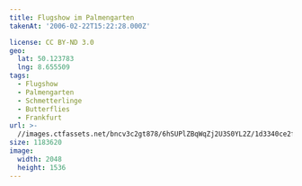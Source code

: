```yaml
---
title: Flugshow im Palmengarten
takenAt: '2006-02-22T15:22:28.000Z'

license: CC BY-ND 3.0
geo:
  lat: 50.123783
  lng: 8.655509
tags:
  - Flugshow
  - Palmengarten
  - Schmetterlinge
  - Butterflies
  - Frankfurt
url: >-
  //images.ctfassets.net/bncv3c2gt878/6hSUPlZBqWqZj2U3S0YL2Z/1d3340ce2f3003b99a912252f609405d/flugshow-im-palmengarten_4540428628_o
size: 1183620
image:
  width: 2048
  height: 1536
---
```

